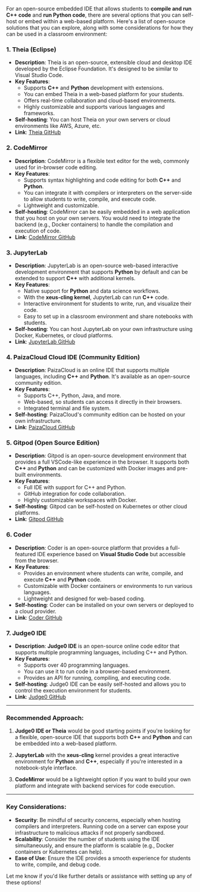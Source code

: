 For an open-source embedded IDE that allows students to **compile and run C++ code** and **run Python code**, there are several options that you can self-host or embed within a web-based platform. Here's a list of open-source solutions that you can explore, along with some considerations for how they can be used in a classroom environment:

### 1. **Theia (Eclipse)**
   - **Description**: Theia is an open-source, extensible cloud and desktop IDE developed by the Eclipse Foundation. It's designed to be similar to Visual Studio Code.
   - **Key Features**:
     - Supports **C++** and **Python** development with extensions.
     - You can embed Theia in a web-based platform for your students.
     - Offers real-time collaboration and cloud-based environments.
     - Highly customizable and supports various languages and frameworks.
   - **Self-hosting**: You can host Theia on your own servers or cloud environments like AWS, Azure, etc.
   - **Link**: [Theia GitHub](https://github.com/eclipse-theia/theia)

### 2. **CodeMirror**
   - **Description**: CodeMirror is a flexible text editor for the web, commonly used for in-browser code editing.
   - **Key Features**:
     - Supports syntax highlighting and code editing for both **C++** and **Python**.
     - You can integrate it with compilers or interpreters on the server-side to allow students to write, compile, and execute code.
     - Lightweight and customizable.
   - **Self-hosting**: CodeMirror can be easily embedded in a web application that you host on your own servers. You would need to integrate the backend (e.g., Docker containers) to handle the compilation and execution of code.
   - **Link**: [CodeMirror GitHub](https://github.com/codemirror/CodeMirror)

### 3. **JupyterLab**
   - **Description**: JupyterLab is an open-source web-based interactive development environment that supports **Python** by default and can be extended to support **C++** with additional kernels.
   - **Key Features**:
     - Native support for **Python** and data science workflows.
     - With the **xeus-cling kernel**, JupyterLab can run **C++** code.
     - Interactive environment for students to write, run, and visualize their code.
     - Easy to set up in a classroom environment and share notebooks with students.
   - **Self-hosting**: You can host JupyterLab on your own infrastructure using Docker, Kubernetes, or cloud platforms.
   - **Link**: [JupyterLab GitHub](https://github.com/jupyterlab/jupyterlab)

### 4. **PaizaCloud Cloud IDE (Community Edition)**
   - **Description**: PaizaCloud is an online IDE that supports multiple languages, including **C++** and **Python**. It's available as an open-source community edition.
   - **Key Features**:
     - Supports C++, Python, Java, and more.
     - Web-based, so students can access it directly in their browsers.
     - Integrated terminal and file system.
   - **Self-hosting**: PaizaCloud's community edition can be hosted on your own infrastructure.
   - **Link**: [PaizaCloud GitHub](https://github.com/PaizaCloud)

### 5. **Gitpod (Open Source Edition)**
   - **Description**: Gitpod is an open-source development environment that provides a full VSCode-like experience in the browser. It supports both **C++** and **Python** and can be customized with Docker images and pre-built environments.
   - **Key Features**:
     - Full IDE with support for C++ and Python.
     - GitHub integration for code collaboration.
     - Highly customizable workspaces with Docker.
   - **Self-hosting**: Gitpod can be self-hosted on Kubernetes or other cloud platforms.
   - **Link**: [Gitpod GitHub](https://github.com/gitpod-io/gitpod)

### 6. **Coder**
   - **Description**: Coder is an open-source platform that provides a full-featured IDE experience based on **Visual Studio Code** but accessible from the browser.
   - **Key Features**:
     - Provides an environment where students can write, compile, and execute **C++** and **Python** code.
     - Customizable with Docker containers or environments to run various languages.
     - Lightweight and designed for web-based coding.
   - **Self-hosting**: Coder can be installed on your own servers or deployed to a cloud provider.
   - **Link**: [Coder GitHub](https://github.com/coder/coder)

### 7. **Judge0 IDE**
   - **Description**: **Judge0 IDE** is an open-source online code editor that supports multiple programming languages, including C++ and Python.
   - **Key Features**:
     - Supports over 40 programming languages.
     - You can use it to run code in a browser-based environment.
     - Provides an API for running, compiling, and executing code.
   - **Self-hosting**: Judge0 IDE can be easily self-hosted and allows you to control the execution environment for students.
   - **Link**: [Judge0 GitHub](https://github.com/judge0/judge0)

---

### Recommended Approach:

1. **Judge0 IDE or Theia** would be good starting points if you're looking for a flexible, open-source IDE that supports both **C++** and **Python** and can be embedded into a web-based platform. 
   
2. **JupyterLab** with the **xeus-cling** kernel provides a great interactive environment for **Python** and **C++**, especially if you're interested in a notebook-style interface.

3. **CodeMirror** would be a lightweight option if you want to build your own platform and integrate with backend services for code execution.

---

### Key Considerations:
- **Security**: Be mindful of security concerns, especially when hosting compilers and interpreters. Running code on a server can expose your infrastructure to malicious attacks if not properly sandboxed.
- **Scalability**: Consider the number of students using the IDE simultaneously, and ensure the platform is scalable (e.g., Docker containers or Kubernetes can help).
- **Ease of Use**: Ensure the IDE provides a smooth experience for students to write, compile, and debug code.

Let me know if you'd like further details or assistance with setting up any of these options!
